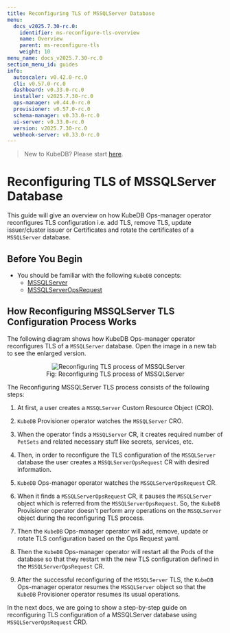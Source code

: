 ```yaml
---
title: Reconfiguring TLS of MSSQLServer Database
menu:
  docs_v2025.7.30-rc.0:
    identifier: ms-reconfigure-tls-overview
    name: Overview
    parent: ms-reconfigure-tls
    weight: 10
menu_name: docs_v2025.7.30-rc.0
section_menu_id: guides
info:
  autoscaler: v0.42.0-rc.0
  cli: v0.57.0-rc.0
  dashboard: v0.33.0-rc.0
  installer: v2025.7.30-rc.0
  ops-manager: v0.44.0-rc.0
  provisioner: v0.57.0-rc.0
  schema-manager: v0.33.0-rc.0
  ui-server: v0.33.0-rc.0
  version: v2025.7.30-rc.0
  webhook-server: v0.33.0-rc.0
---
```


> New to KubeDB? Please start [here](/docs/v2025.7.30-rc.0/README).

# Reconfiguring TLS of MSSQLServer Database

This guide will give an overview on how KubeDB Ops-manager operator reconfigures TLS configuration i.e. add TLS, remove TLS, update issuer/cluster issuer or Certificates and rotate the certificates of a `MSSQLServer` database.

## Before You Begin

- You should be familiar with the following `KubeDB` concepts:
  - [MSSQLServer](/docs/v2025.7.30-rc.0/guides/mssqlserver/concepts/mssqlserver)
  - [MSSQLServerOpsRequest](/docs/v2025.7.30-rc.0/guides/mssqlserver/concepts/opsrequest)

## How Reconfiguring MSSQLServer TLS Configuration Process Works

The following diagram shows how KubeDB Ops-manager operator reconfigures TLS of a `MSSQLServer` database. Open the image in a new tab to see the enlarged version.

<figure align="center">
  <img alt="Reconfiguring TLS process of MSSQLServer" src="/docs/v2025.7.30-rc.0/images/day-2-operation/mssqlserver/ms-reconfigure-tls.png">
<figcaption align="center">Fig: Reconfiguring TLS process of MSSQLServer</figcaption>
</figure>

The Reconfiguring MSSQLServer TLS process consists of the following steps:

1. At first, a user creates a `MSSQLServer` Custom Resource Object (CRO).

2. `KubeDB` Provisioner  operator watches the `MSSQLServer` CRO.

3. When the operator finds a `MSSQLServer` CR, it creates required number of `PetSets` and related necessary stuff like secrets, services, etc.

4. Then, in order to reconfigure the TLS configuration of the `MSSQLServer` database the user creates a `MSSQLServerOpsRequest` CR with desired information.

5. `KubeDB` Ops-manager operator watches the `MSSQLServerOpsRequest` CR.

6. When it finds a `MSSQLServerOpsRequest` CR, it pauses the `MSSQLServer` object which is referred from the `MSSQLServerOpsRequest`. So, the `KubeDB` Provisioner  operator doesn't perform any operations on the `MSSQLServer` object during the reconfiguring TLS process.  

7. Then the `KubeDB` Ops-manager operator will add, remove, update or rotate TLS configuration based on the Ops Request yaml.

8. Then the `KubeDB` Ops-manager operator will restart all the Pods of the database so that they restart with the new TLS configuration defined in the `MSSQLServerOpsRequest` CR.

9. After the successful reconfiguring of the `MSSQLServer` TLS, the `KubeDB` Ops-manager operator resumes the `MSSQLServer` object so that the `KubeDB` Provisioner  operator resumes its usual operations.

In the next docs, we are going to show a step-by-step guide on reconfiguring TLS configuration of a MSSQLServer database using `MSSQLServerOpsRequest` CRD.